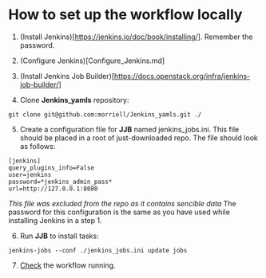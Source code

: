 How to set up the workflow locally
==================================

1. (Install Jenkins)[https://jenkins.io/doc/book/installing/]. Remember the 
password.
2. (Configure Jenkins)[Configure\_Jenkins.md]

3. (Install Jenkins Job Builder)[https://docs.openstack.org/infra/jenkins-job-builder/]
4. Clone **Jenkins\_yamls** repository:

```
git clone git@github.com:morriell/Jenkins_yamls.git ./
```

5. Create a configuration file for **JJB** named jenkins\_jobs.ini. This file 
should be placed in a root of just-downloaded repo. The file should look as 
follows:

```
[jenkins]
query_plugins_info=False
user=jenkins
password=*jenkins_admin_pass*
url=http://127.0.0.1:8080

```
*This file was excluded from the repo as it contains sencible data*
The password for this configuration is the same as you have used while 
installing Jenkins in a step 1.

6. Run **JJB** to install tasks:

```
jenkins-jobs --conf ./jenkins_jobs.ini update jobs
```

7. [Check](How-To-check.md) the workflow running.
